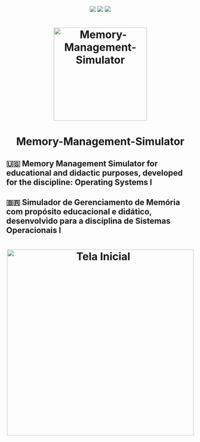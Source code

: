 <p align="center">
    <img src="https://img.shields.io/github/repo-size/pedro-pauletti/Simulador-Escalonamento-de-Processos">
    <img src="https://img.shields.io/github/downloads/pedro-pauletti/Simulador-Escalonamento-de-Processos/total">
    <img src="https://img.shields.io/github/contributors/pedro-pauletti/Simulador-Escalonamento-de-Processos">
</p>

<p>
<h1 align="center">
    <img title="Memory-Management-Simulator" src="https://user-images.githubusercontent.com/57163905/119591368-d7f34100-bdac-11eb-9857-0e8c066ad841.png" width = "250px"/>
    <h1 align="center">Memory-Management-Simulator</h1>
</h1>
</p>


## 🇺🇸 Memory Management Simulator for educational and didactic purposes, developed for the discipline: Operating Systems l
## 🇧🇷 Simulador de Gerenciamento de Memória com propósito educacional e didático, desenvolvido para a disciplina de Sistemas Operacionais l

<p>
<h1 align="center">
    <img title="Tela Inicial" src="https://user-images.githubusercontent.com/57163905/119591345-cf9b0600-bdac-11eb-903d-68a35fc355b2.png" width = "500px"/>
</h1>
</p>
